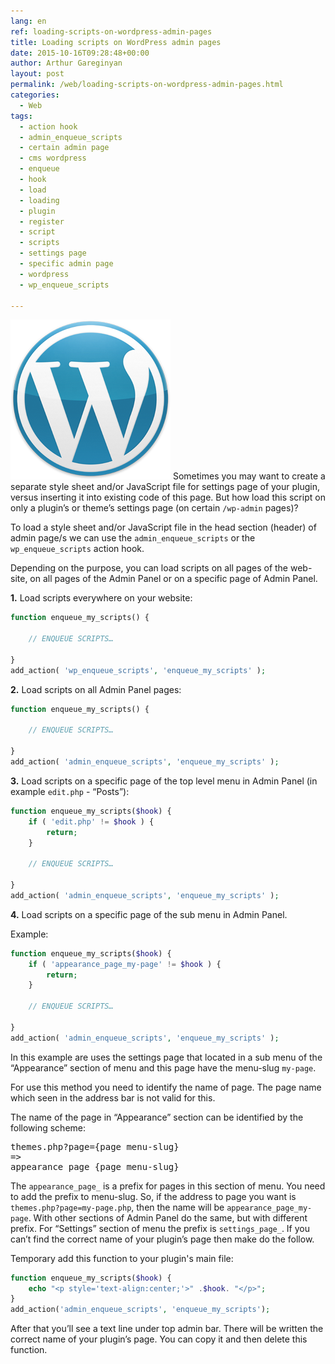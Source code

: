 ```yaml
---
lang: en
ref: loading-scripts-on-wordpress-admin-pages
title: Loading scripts on WordPress admin pages
date: 2015-10-16T09:28:48+00:00
author: Arthur Gareginyan
layout: post
permalink: /web/loading-scripts-on-wordpress-admin-pages.html
categories:
  - Web
tags:
  - action hook
  - admin_enqueue_scripts
  - certain admin page
  - cms wordpress
  - enqueue
  - hook
  - load
  - loading
  - plugin
  - register
  - script
  - scripts
  - settings page
  - specific admin page
  - wordpress
  - wp_enqueue_scripts

---
```


![thumb](/images/thumbnail/wordpress.png)
Sometimes you may want to create a separate style sheet and/or JavaScript file for settings page of your plugin, versus inserting it into existing code of this page. But how load this script on only a plugin’s or theme’s settings page (on certain `/wp-admin` pages)?


To load a style sheet and/or JavaScript file in the head section (header) of admin page/s we can use the `admin_enqueue_scripts` or the `wp_enqueue_scripts` action hook.

Depending on the purpose, you can load scripts on all pages of the web-site, on all pages of the Admin Panel or on a specific page of Admin Panel.

**1.** Load scripts everywhere on your website:

```php
function enqueue_my_scripts() {
 
    // ENQUEUE SCRIPTS…
 
}
add_action( 'wp_enqueue_scripts', 'enqueue_my_scripts' );
```

**2.** Load scripts on all Admin Panel pages:

```php
function enqueue_my_scripts() {
 
    // ENQUEUE SCRIPTS…
 
}
add_action( 'admin_enqueue_scripts', 'enqueue_my_scripts' );
```

**3.** Load scripts on a specific page of the top level menu in Admin Panel (in example `edit.php` - “Posts”):

```php
function enqueue_my_scripts($hook) {
    if ( 'edit.php' != $hook ) {
        return;
    }
 
    // ENQUEUE SCRIPTS…
 
}
add_action( 'admin_enqueue_scripts', 'enqueue_my_scripts' );
```

**4.** Load scripts on a specific page of the sub menu in Admin Panel.

Example:

```php
function enqueue_my_scripts($hook) {
    if ( 'appearance_page_my-page' != $hook ) {
        return;
    }
 
    // ENQUEUE SCRIPTS…
 
}
add_action( 'admin_enqueue_scripts', 'enqueue_my_scripts' );
```

In this example are uses the settings page that located in a sub menu of the “Appearance” section of menu and this page have the menu-slug `my-page`.

For use this method you need to identify the name of page. The page name which seen in the address bar is not valid for this.

The name of the page in “Appearance” section can be identified by the following scheme:

<pre>
themes.php?page={page menu-slug}
=>
appearance_page_{page menu-slug}
</pre>

The `appearance_page_` is a prefix for pages in this section of menu. You need to add the prefix to menu-slug. So, if the address to page you want is `themes.php?page=my-page.php`, then the name will be `appearance_page_my-page`. With other sections of Admin Panel do the same, but with different prefix. For “Settings” section of menu the prefix is `settings_page_`. If you can’t find the correct name of your plugin’s page then make do the follow.

Temporary add this function to your plugin's main file:

```php
function enqueue_my_scripts($hook) {
    echo "<p style='text-align:center;'>" .$hook. "</p>";
}
add_action('admin_enqueue_scripts', 'enqueue_my_scripts');
```

After that you’ll see a text line under top admin bar. There will be written the correct name of your plugin’s page. You can copy it and then delete this function.
